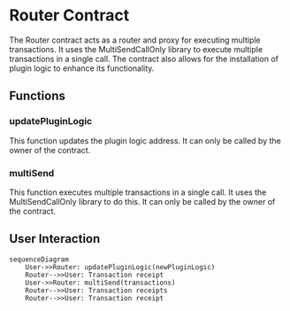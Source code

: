 # Router Contract

The Router contract acts as a router and proxy for executing multiple transactions. It uses the MultiSendCallOnly library to execute multiple transactions in a single call. The contract also allows for the installation of plugin logic to enhance its functionality.

## Functions

### updatePluginLogic

This function updates the plugin logic address. It can only be called by the owner of the contract.

### multiSend

This function executes multiple transactions in a single call. It uses the MultiSendCallOnly library to do this. It can only be called by the owner of the contract.

## User Interaction

```mermaid
sequenceDiagram
    User->>Router: updatePluginLogic(newPluginLogic)
    Router-->>User: Transaction receipt
    User->>Router: multiSend(transactions)
    Router-->>User: Transaction receipts
    Router-->>User: Transaction receipt